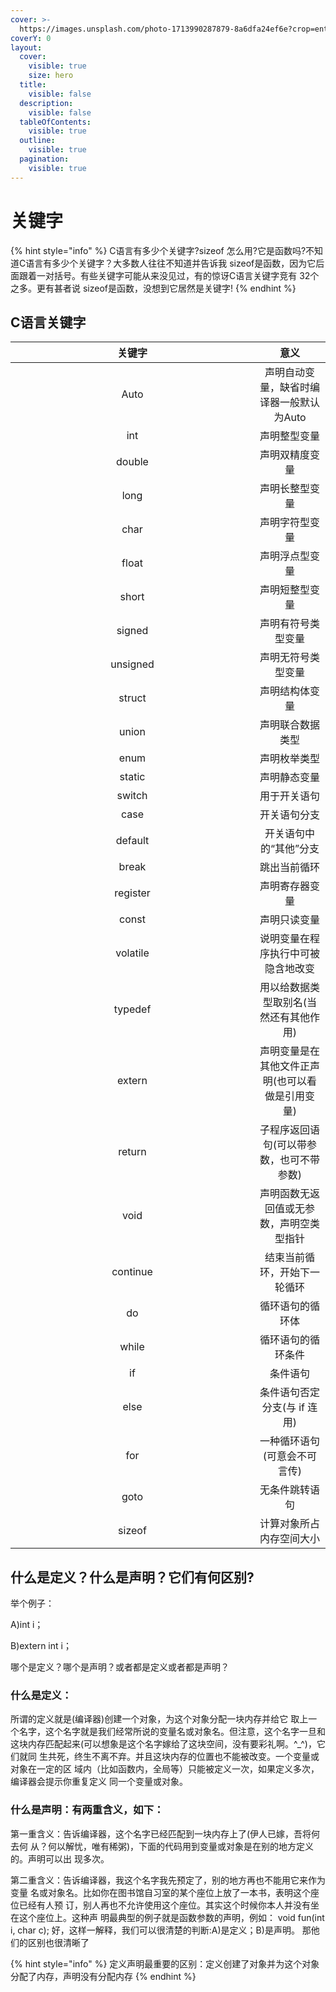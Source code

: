 ```yaml
---
cover: >-
  https://images.unsplash.com/photo-1713990287879-8a6dfa24ef6e?crop=entropy&cs=srgb&fm=jpg&ixid=M3wxOTcwMjR8MHwxfHJhbmRvbXx8fHx8fHx8fDE3MTU5MTc0NjZ8&ixlib=rb-4.0.3&q=85
coverY: 0
layout:
  cover:
    visible: true
    size: hero
  title:
    visible: false
  description:
    visible: false
  tableOfContents:
    visible: true
  outline:
    visible: true
  pagination:
    visible: true
---
```


# 关键字

{% hint style="info" %}
C语言有多少个关键字?sizeof 怎么用?它是函数吗?不知道C语言有多少个关键字？大多数人往往不知道并告诉我 sizeof是函数，因为它后面跟着一对括号。有些关键字可能从来没见过，有的惊讶C语言关键字竞有 32个之多。更有甚者说 sizeof是函数，没想到它居然是关键字!
{% endhint %}

## C语言关键字

<table data-full-width="false"><thead><tr><th width="374" align="center">关键字</th><th align="center">意义</th></tr></thead><tbody><tr><td align="center">Auto</td><td align="center">声明自动变量，缺省时编译器一般默认为Auto</td></tr><tr><td align="center">int</td><td align="center">声明整型变量</td></tr><tr><td align="center">double</td><td align="center">声明双精度变量</td></tr><tr><td align="center">long</td><td align="center">声明长整型变量</td></tr><tr><td align="center">char</td><td align="center">声明字符型变量</td></tr><tr><td align="center">float</td><td align="center">声明浮点型变量</td></tr><tr><td align="center">short</td><td align="center">声明短整型变量</td></tr><tr><td align="center">signed</td><td align="center">声明有符号类型变量</td></tr><tr><td align="center">unsigned</td><td align="center">声明无符号类型变量</td></tr><tr><td align="center">struct</td><td align="center">声明结构体变量</td></tr><tr><td align="center">union</td><td align="center">声明联合数据类型</td></tr><tr><td align="center">enum</td><td align="center">声明枚举类型</td></tr><tr><td align="center">static</td><td align="center">声明静态变量</td></tr><tr><td align="center">switch</td><td align="center">用于开关语句</td></tr><tr><td align="center">case</td><td align="center">开关语句分支</td></tr><tr><td align="center">default</td><td align="center">开关语句中的“其他”分支</td></tr><tr><td align="center">break</td><td align="center">跳出当前循环</td></tr><tr><td align="center">register</td><td align="center">声明寄存器变量</td></tr><tr><td align="center">const</td><td align="center">声明只读变量</td></tr><tr><td align="center">volatile</td><td align="center">说明变量在程序执行中可被隐含地改变</td></tr><tr><td align="center">typedef</td><td align="center">用以给数据类型取别名(当然还有其他作用)</td></tr><tr><td align="center">extern</td><td align="center">声明变量是在其他文件正声明(也可以看做是引用变量)</td></tr><tr><td align="center">return</td><td align="center">子程序返回语句(可以带参数，也可不带参数)</td></tr><tr><td align="center">void</td><td align="center">声明函数无返回值或无参数，声明空类型指针</td></tr><tr><td align="center">continue</td><td align="center">结束当前循环，开始下一轮循环</td></tr><tr><td align="center">do</td><td align="center">循环语句的循环体</td></tr><tr><td align="center">while</td><td align="center">循环语句的循环条件</td></tr><tr><td align="center">if</td><td align="center">条件语句</td></tr><tr><td align="center">else</td><td align="center">条件语句否定分支(与 if 连用)</td></tr><tr><td align="center">for</td><td align="center">一种循环语句(可意会不可言传)</td></tr><tr><td align="center">goto</td><td align="center">无条件跳转语句</td></tr><tr><td align="center">sizeof</td><td align="center">计算对象所占内存空间大小</td></tr></tbody></table>

## 什么是定义？什么是声明？它们有何区别?

举个例子：

&#x20;A)int i；&#x20;

B)extern int i；

&#x20;哪个是定义？哪个是声明？或者都是定义或者都是声明？

### &#x20;什么是定义：

所谓的定义就是(编译器)创建一个对象，为这个对象分配一块内存并给它 取上一个名字，这个名字就是我们经常所说的变量名或对象名。但注意，这个名字一旦和 这块内存匹配起来(可以想象是这个名字嫁给了这块空间，没有要彩礼啊。^\_^)，它们就同 生共死，终生不离不弃。并且这块内存的位置也不能被改变。一个变量或对象在一定的区 域内（比如函数内，全局等）只能被定义一次，如果定义多次，编译器会提示你重复定义 同一个变量或对象。

### 什么是声明：有两重含义，如下：&#x20;

第一重含义：告诉编译器，这个名字已经匹配到一块内存上了(伊人已嫁，吾将何去何 从？何以解忧，唯有稀粥)，下面的代码用到变量或对象是在别的地方定义的。声明可以出 现多次。

&#x20;第二重含义：告诉编译器，我这个名字我先预定了，别的地方再也不能用它来作为变量 名或对象名。比如你在图书馆自习室的某个座位上放了一本书，表明这个座位已经有人预 订，别人再也不允许使用这个座位。其实这个时候你本人并没有坐在这个座位上。这种声 明最典型的例子就是函数参数的声明，例如： void fun(int i, char c); 好，这样一解释，我们可以很清楚的判断:A)是定义；B)是声明。 那他们的区别也很清晰了

{% hint style="info" %}
定义声明最重要的区别：定义创建了对象并为这个对象分配了内存，声明没有分配内存
{% endhint %}

